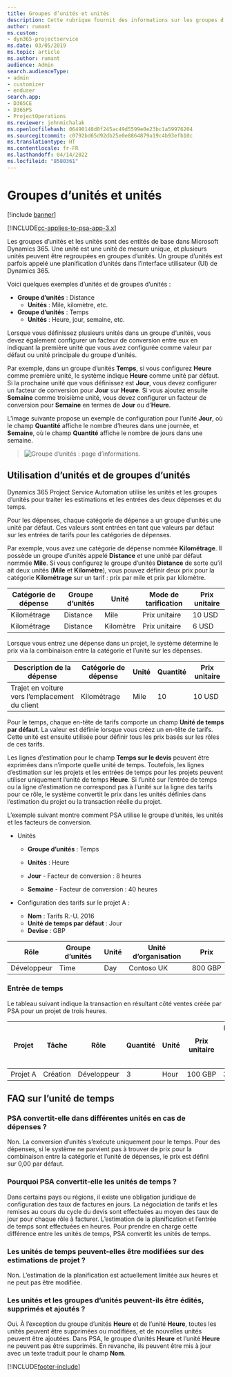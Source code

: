```yaml
---
title: Groupes d’unités et unités
description: Cette rubrique fournit des informations sur les groupes d’unités et les unités.
author: rumant
ms.custom:
- dyn365-projectservice
ms.date: 03/05/2019
ms.topic: article
ms.author: rumant
audience: Admin
search.audienceType:
- admin
- customizer
- enduser
search.app:
- D365CE
- D365PS
- ProjectOperations
ms.reviewer: johnmichalak
ms.openlocfilehash: 06490148d0f245ac49d5599e0e23bc1a59976204
ms.sourcegitcommit: c0792bd65d92db25e0e8864879a19c4b93efb10c
ms.translationtype: HT
ms.contentlocale: fr-FR
ms.lasthandoff: 04/14/2022
ms.locfileid: "8580361"
---
```

# <a name="unit-groups-and-units"></a>Groupes d’unités et unités

[!include [banner](../includes/psa-now-project-operations.md)]

[!INCLUDE[cc-applies-to-psa-app-3.x](../includes/cc-applies-to-psa-app-3x.md)]

Les groupes d’unités et les unités sont des entités de base dans Microsoft Dynamics 365. Une unité est une unité de mesure unique, et plusieurs unités peuvent être regroupées en groupes d’unités. Un groupe d’unités est parfois appelé une planification d’unités dans l’interface utilisateur (UI) de Dynamics 365. 

Voici quelques exemples d’unités et de groupes d’unités :
 
- **Groupe d’unités** : Distance 
    - **Unités** : Mile, kilomètre, etc.
- **Groupe d’unités** : Temps
    - **Unités** : Heure, jour, semaine, etc. 

Lorsque vous définissez plusieurs unités dans un groupe d’unités, vous devez également configurer un facteur de conversion entre eux en indiquant la première unité que vous avez configurée comme valeur par défaut ou unité principale du groupe d’unités. 

Par exemple, dans un groupe d’unités **Temps**, si vous configurez **Heure** comme première unité, le système indique **Heure** comme unité par défaut. Si la prochaine unité que vous définissez est **Jour**, vous devez configurer un facteur de conversion pour **Jour** sur **Heure**. Si vous ajoutez ensuite **Semaine** comme troisième unité, vous devez configurer un facteur de conversion pour **Semaine** en termes de **Jour** ou d’**Heure**. 

L’image suivante propose un exemple de configuration pour l’unité **Jour**, où le champ **Quantité** affiche le nombre d’heures dans une journée, et **Semaine**, où le champ **Quantité** affiche le nombre de jours dans une semaine.

> ![Groupe d’unités : page d’informations.](media/advanced-2.png)

## <a name="using-units-and-unit-groups"></a>Utilisation d’unités et de groupes d’unités

Dynamics 365 Project Service Automation utilise les unités et les groupes d’unités pour traiter les estimations et les entrées des deux dépenses et du temps. 

Pour les dépenses, chaque catégorie de dépense a un groupe d’unités une unité par défaut. Ces valeurs sont entrées en tant que valeurs par défaut sur les entrées de tarifs pour les catégories de dépenses. 

Par exemple, vous avez une catégorie de dépense nommée **Kilométrage**. Il possède un groupe d’unités appelé **Distance** et une unité par défaut nommée **Mile**. Si vous configurez le groupe d’unités **Distance** de sorte qu’il ait deux unités (**Mile** et **Kilomètre**), vous pouvez définir deux prix pour la catégorie **Kilométrage** sur un tarif : prix par mile et prix par kilomètre.

| Catégorie de dépense  | Groupe d’unités  | Unité      | Mode de tarification  | Prix unitaire  |
|-------------------|---------------|-----------|-------------------|-------------------|
| Kilométrage           | Distance      | Mile      | Prix unitaire    | 10 USD            |
| Kilométrage           | Distance      | Kilomètre | Prix unitaire    |  6 USD            |

Lorsque vous entrez une dépense dans un projet, le système détermine le prix via la combinaison entre la catégorie et l’unité sur les dépenses. 

| Description de la dépense        | Catégorie de dépense  | Unité  | Quantité  | Prix unitaire   |
|----------------------------|---------------------|-------|-----------|----------------|
| Trajet en voiture vers l’emplacement du client | Kilométrage             | Mile  | 10        | 10 USD         |

Pour le temps, chaque en-tête de tarifs comporte un champ **Unité de temps par défaut**. La valeur est définie lorsque vous créez un en-tête de tarifs. Cette unité est ensuite utilisée pour définir tous les prix basés sur les rôles de ces tarifs.

Les lignes d’estimation pour le champ **Temps sur le devis** peuvent être exprimées dans n’importe quelle unité de temps. Toutefois, les lignes d’estimation sur les projets et les entrées de temps pour les projets peuvent utiliser uniquement l’unité de temps **Heure**. Si l’unité sur l’entrée de temps ou la ligne d’estimation ne correspond pas à l’unité sur la ligne des tarifs pour ce rôle, le système convertit le prix dans les unités définies dans l’estimation du projet ou la transaction réelle du projet.

L’exemple suivant montre comment PSA utilise le groupe d’unités, les unités et les facteurs de conversion.
- Unités

   - **Groupe d’unités** : Temps 
   - **Unités** : Heure 
    
    - **Jour** - Facteur de conversion : 8 heures       
    - **Semaine** - Facteur de conversion : 40 heures  
        
- Configuration des tarifs sur le projet A :

    - **Nom** : Tarifs R.-U. 2016 
    - **Unité de temps par défaut** : Jour 
    - **Devise** : GBP

| Rôle      | Groupe d’unités | Unité | Unité d’organisation | Prix   |
|-----------|------------|------|---------------------|---------|
| Développeur | Time       | Day  | Contoso UK          | 800 GBP |

### <a name="time-entry"></a>Entrée de temps

Le tableau suivant indique la transaction en résultant côté ventes créée par PSA pour un projet de trois heures.


| Projet   | Tâche    | Rôle      | Quantité | Unité  | Prix unitaire | Montant des ventes non facturé |
|-----------|---------|-----------|----------|-------|------------|-----------------------|
| Projet A | Création  | Développeur | 3        | Hour  | 100 GBP    | 300 GBP               |

## <a name="time-unit-faq"></a>FAQ sur l’unité de temps

### <a name="does-psa-convert-to-different-units-in-the-case-of-expenses"></a>PSA convertit-elle dans différentes unités en cas de dépenses ?
Non. La conversion d’unités s’exécute uniquement pour le temps. Pour des dépenses, si le système ne parvient pas à trouver de prix pour la combinaison entre la catégorie et l’unité de dépenses, le prix est défini sur 0,00 par défaut.

### <a name="why-does-psa-convert-time-units"></a>Pourquoi PSA convertit-elle les unités de temps ?
Dans certains pays ou régions, il existe une obligation juridique de configuration des taux de factures en jours. La négociation de tarifs et les remises au cours du cycle du devis sont effectuées au moyen des taux de jour pour chaque rôle à facturer. L’estimation de la planification et l’entrée de temps sont effectuées en heures. Pour prendre en charge cette différence entre les unités de temps, PSA convertit les unités de temps.

### <a name="can-time-units-be-changed-on-project-estimates"></a>Les unités de temps peuvent-elles être modifiées sur des estimations de projet ?
Non. L’estimation de la planification est actuellement limitée aux heures et ne peut pas être modifiée.

### <a name="can-units-and-unit-groups-be-edited-deleted-and-added"></a>Les unités et les groupes d’unités peuvent-ils être édités, supprimés et ajoutés ?
Oui. À l’exception du groupe d’unités **Heure** et de l’unité **Heure**, toutes les unités peuvent être supprimées ou modifiées, et de nouvelles unités peuvent être ajoutées. Dans PSA, le groupe d’unités **Heure** et l’unité **Heure** ne peuvent pas être supprimés. En revanche, ils peuvent être mis à jour avec un texte traduit pour le champ **Nom**.


[!INCLUDE[footer-include](../includes/footer-banner.md)]
